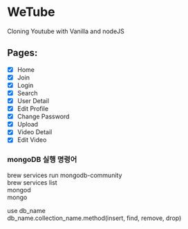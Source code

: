 # WeTube

Cloning Youtube with Vanilla and nodeJS

## Pages:

- [x] Home
- [x] Join
- [x] Login
- [x] Search
- [x] User Detail
- [x] Edit Profile
- [x] Change Password
- [x] Upload
- [x] Video Detail
- [x] Edit Video

### mongoDB 실행 명령어
brew services run mongodb-community  
brew services list  
mongod  
mongo  
  
use db_name  
db_name.collection_name.method(insert, find, remove, drop)